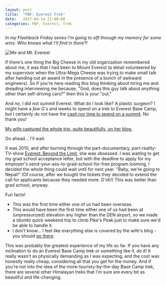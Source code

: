 ```yaml
---
layout: post
title:  "FBF: Everest Trek"
date:   2017-04-14 21:00:00 
categories: FBF, Everest, Trek
---
```


*In my Flashback Friday series I'm going to sift through my memory for some wins. Who knows what I'll find in there?!*

![Me and Mt. Everest](https://c1.staticflickr.com/6/5166/5200991849_0f52637217_b.jpg)

If there's one thing the Big Cheese in my old organization remembered about me, it was that I had been to Mount Everest (a detail volunteered by my supervisor when the Ultra-Mega Cheese was trying to make small talk after handing out an award in the presence of a bunch of awkward engineers). So if you're here reading this blog thinking about hiring me and dreading interviewing me because, "God, does this guy talk about *anything* other than self-driving cars?" then this is your "out."

And *no*, I did not *summit* Everest. What do I look like? A plastic surgeon? I might have a *few* G's and weeks to spend on a trek to Everest Base Camp, but I certainly do not have the [cash nor time to spend on a summit](http://www.alanarnette.com/blog/2016/12/18/how-much-does-it-cost-to-climb-mount-everest/). No thank you!

[My wife captured the whole trip, quite beautifully, on her blog.](http://andkathleen.com/nepal/) 

Go ahead... I'll wait. 

It was 2010, and after burning through the part-documentary, part-reality-TV-show [Everest: Beyond the Limit](https://en.wikipedia.org/wiki/Everest:_Beyond_the_Limit), she was obsessed. I was waiting to get my grad school acceptance letter, but with the deadline to apply for my employer's send-your-ass-to-grad-school-for-free program looming, I decided the whole thing could wait until for next year. "Baby, we're going to Nepal!" (Of course, after we bought the tickets they decided to extend the call for applicants because they needed more. D'oh!) This was better than grad school, anyway.

Fun facts!

- This was the first time either one of us had been overseas.
- This would have been the first time either one of us had been at (unpressurized) elevation any higher than the DEN airport, so we made a (dumb) quick weekend trip to climb Pike's Peak just to make sure we'd be able to handle it. 
- I don't know... I feel like everything else is covered by the wife's blog - you should [go there](http://andkathleen.com/nepal/).

This was probably the greatest experience of my life so far. If you have any inclination to do an Everest Base Camp trek or something like it, *do it*! It really wasn't as physically demanding as I was expecting, and the cost was honestly really cheap, considering all that you get for the money. And if you're not into the idea of the more-touristy-by-the-day Base Camp trek, there are several other Himalayan treks that I'm sure are every bit as beautiful and life-changing. 

